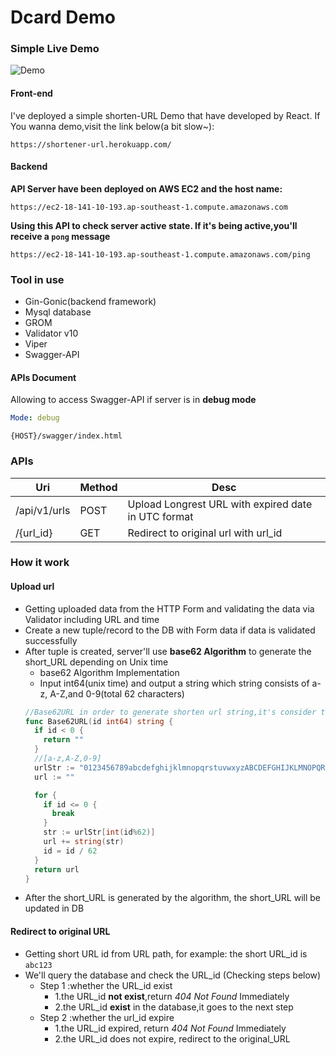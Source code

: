 # Dcard Demo
### Simple Live Demo
![Demo](https://upload.cc/i1/2022/03/31/c5VgQY.png)
#### Front-end

I've deployed a simple shorten-URL Demo that have developed by React. If You wanna demo,visit the link below(a bit slow~):

```url
https://shortener-url.herokuapp.com/
```



#### Backend

**API Server have been deployed on AWS EC2 and the host name:**

```
https://ec2-18-141-10-193.ap-southeast-1.compute.amazonaws.com
```

**Using this API to check server active state. If it's being active,you'll receive a `pong` message**

```
https://ec2-18-141-10-193.ap-southeast-1.compute.amazonaws.com/ping
```

### Tool in use

* Gin-Gonic(backend framework)
* Mysql database 
* GROM
* Validator v10 
* Viper
* Swagger-API

#### APIs Document

Allowing to access Swagger-API if server is in **debug mode**

```yaml
Mode: debug
```

```
{HOST}/swagger/index.html
```

### APIs
|Uri|Method|Desc|
|---|---|---|
|/api/v1/urls|POST|Upload Longrest URL with expired date in UTC format|
|/{url_id}|GET|Redirect to original url with url_id|

### How it work
#### Upload url
* Getting uploaded data from the HTTP Form and validating  the data via Validator including URL and time
* Create a new tuple/record to the DB with Form data if data is validated successfully
* After tuple is created, server'll use **base62 Algorithm** to generate the short_URL depending on Unix time
  * base62 Algorithm Implementation
  * Input int64(unix time) and output a string which string consists of a-z, A-Z,and 0-9(total 62 characters) 
  ```go
  //Base62URL in order to generate shorten url string,it's consider to use base 62 approach(6byte)
  func Base62URL(id int64) string {
    if id < 0 {
      return ""
    }
    //[a-z,A-Z,0-9]
    urlStr := "0123456789abcdefghijklmnopqrstuvwxyzABCDEFGHIJKLMNOPQRSTUVWXYZ" //total 62 character
    url := ""
  
    for {
      if id <= 0 {
        break
      }
      str := urlStr[int(id%62)]
      url += string(str)
      id = id / 62
    }
    return url
  }
  ```
* After the short_URL is generated by the algorithm, the short_URL will be updated in DB

#### Redirect to original URL
* Getting short URL id from URL path, for example: the short URL_id is `abc123`
* We'll query the database and check the URL_id (Checking steps below)
  * Step 1 :whether the URL_id exist
    * 1.the URL_id **not exist**,return *404 Not Found* Immediately
    * 2.the URL_id **exist** in the database,it goes to the next step
  * Step 2 :whether the url_id expire
    * 1.the URL_id expired, return *404 Not Found* Immediately
    * 2.the URL_id does not expire, redirect to the original_URL

